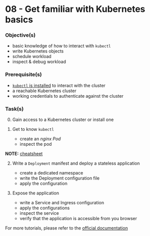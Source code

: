 08 - Get familiar with Kubernetes basics
========================================


### Objective(s)

* basic knowledge of how to interact with `kubectl`
* write Kubernetes objects
* schedule workload
* inspect & debug workload


### Prerequisite(s)

* [`kubectl` is installed](https://kubernetes.io/docs/tasks/tools/#kubectl) to interact with the cluster
* a reachable Kubernetes cluster
* working credentials to authenticate against the cluster


### Task(s)

0. Gain access to a Kubernetes cluster or install one

1. Get to know `kubectl`

    * create an *nginx* *Pod*
    * inspect the pod    
    
__NOTE:__ [cheatsheet](https://kubernetes.io/docs/reference/kubectl/cheatsheet/) 

2. Write a `Deployment` manifest and deploy a stateless application

    * create a dedicated namespace
    * write the Deployment configuration file
    * apply the configuration

3. Expose the application

    * write a Service and Ingress configuration
    * apply the configurations
    * inspect the service
    * verify that the application is accessible from you browser

For more tutorials, please refer to the [official documentation](https://kubernetes.io/docs/tasks/)
